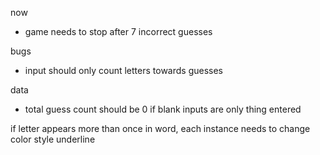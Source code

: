 now
- game needs to stop after 7 incorrect guesses

bugs 
- input should only count letters towards guesses 

data
- total guess count should be 0 if blank inputs are only thing entered 


if letter appears more than once in word, each instance needs to change color 
style underline